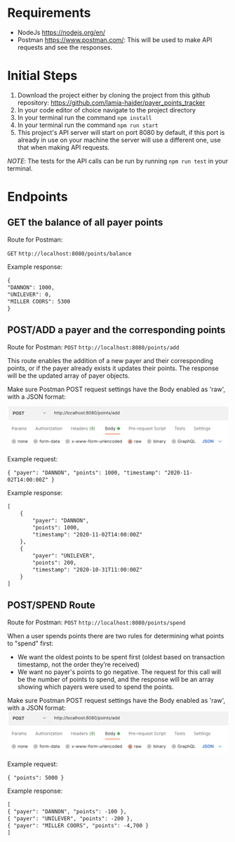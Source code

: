 # Requirements

- NodeJs https://nodejs.org/en/
- Postman https://www.postman.com/: This will be used to make API requests and see the responses.

# Initial Steps

1. Download the project either by cloning the project from this github repository: https://github.com/lamia-haider/payer_points_tracker
2. In your code editor of choice navigate to the project directory
3. In your terminal run the command `npm install`
4. In your terminal run the command `npm run start`
5. This project's API server will start on port 8080 by default, if this port is already in use on your machine the server will use a different one, use that when making API requests.

_NOTE_: The tests for the API calls can be run by running `npm run test` in your terminal.

# Endpoints

## GET the balance of all payer points

Route for Postman:

`GET` `http://localhost:8080/points/balance`

Example response:

```
{
"DANNON": 1000,
"UNILEVER": 0,
"MILLER COORS": 5300
}
```

## POST/ADD a payer and the corresponding points

Route for Postman:
`POST` `http://localhost:8080/points/add`

This route enables the addition of a new payer and their corresponding points, or if the payer already exists it updates their points. The response will be the updated array of payer objects.

Make sure Postman POST request settings have the Body enabled as 'raw', with a JSON format:

![alt text](https://github.com/lamia-haider/payer_points_tracker/blob/main/readmeimg.png?raw=true)

Example request:

```
{ "payer": "DANNON", "points": 1000, "timestamp": "2020-11-02T14:00:00Z" }

```

Example response:

```
[
    {
        "payer": "DANNON",
        "points": 1000,
        "timestamp": "2020-11-02T14:00:00Z"
    },
    {
        "payer": "UNILEVER",
        "points": 200,
        "timestamp": "2020-10-31T11:00:00Z"
    }
]
```

## POST/SPEND Route

Route for Postman:
`POST` `http://localhost:8080/points/spend`

When a user spends points there are two rules for determining what points to "spend" first:

- We want the oldest points to be spent first (oldest based on transaction timestamp, not the order they’re received)
- We want no payer's points to go negative.
  The request for this call will be the number of points to spend, and the response will be an array showing which payers were used to spend the points.

Make sure Postman POST request settings have the Body enabled as 'raw', with a JSON format:
![alt text](https://github.com/lamia-haider/payer_points_tracker/blob/main/readmeimg.png?raw=true)


Example request:

```
{ "points": 5000 }

```

Example response:

```
[
{ "payer": "DANNON", "points": -100 },
{ "payer": "UNILEVER", "points": -200 },
{ "payer": "MILLER COORS", "points": -4,700 }
]
```
